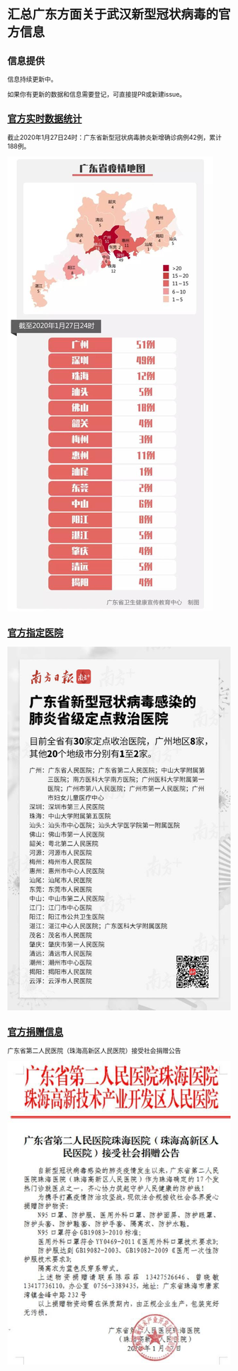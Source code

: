 # 汇总广东方面关于武汉新型冠状病毒的官方信息

## 信息提供

信息持续更新中。

如果你有更新的数据和信息需要登记，可直接提PR或新建issue。

## [官方实时数据统计](data/DATA.md)

截止2020年1月27日24时：广东省新型冠状病毒肺炎新增确诊病例42例，累计188例。

![截止2020年1月27日24时](data/20200127-guangdong.jpg)


## [官方指定医院](hospital/HOSPITAL.md)

![官方指定医院](hospital/hospital.jpg)

## [官方捐赠信息](donate/DONATE.md)

广东省第二人民医院（珠海高新区人民医院）接受社会捐赠公告

![广东省第二人民医院（珠海高新区人民医院）接受社会捐赠公告](donate/donate-01.jpg)